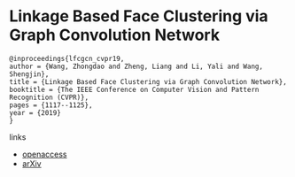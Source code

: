 # Linkage Based Face Clustering via Graph Convolution Network

```
@inproceedings{lfcgcn_cvpr19,
author = {Wang, Zhongdao and Zheng, Liang and Li, Yali and Wang, Shengjin},
title = {Linkage Based Face Clustering via Graph Convolution Network},
booktitle = {The IEEE Conference on Computer Vision and Pattern Recognition (CVPR)},
pages = {1117--1125},
year = {2019}
}
```

links
- [openaccess](http://openaccess.thecvf.com/content_CVPR_2019/html/Wang_Linkage_Based_Face_Clustering_via_Graph_Convolution_Network_CVPR_2019_paper.html)
- [arXiv](https://arxiv.org/abs/1903.11306)
